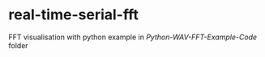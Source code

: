 # real-time-serial-fft

FFT visualisation with python example in _Python-WAV-FFT-Example-Code_ folder

